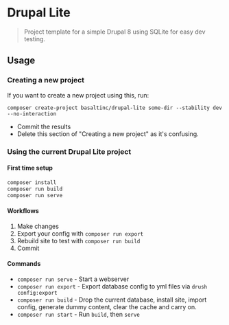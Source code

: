 # Drupal Lite

> Project template for a simple Drupal 8 using SQLite for easy dev testing.

## Usage

### Creating a new project

If you want to create a new project using this, run:

```
composer create-project basaltinc/drupal-lite some-dir --stability dev --no-interaction
```

- Commit the results
- Delete this section of "Creating a new project" as it's confusing.

### Using the current Drupal Lite project

#### First time setup

```bash
composer install
composer run build
composer run serve
```

#### Workflows

1. Make changes
2. Export your config with `composer run export`
3. Rebuild site to test with `composer run build`
4. Commit

#### Commands

- `composer run serve` - Start a webserver
- `composer run export` - Export database config to yml files via `drush config:export`
- `composer run build` - Drop the current database, install site, import config, generate dummy content, clear the cache and carry on.
- `composer run start` - Run `build`, then `serve`
